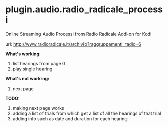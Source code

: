 # plugin.audio.radio_radicale_processi
Online Streaming Audio Processi from Radio Radicale Add-on for Kodi 

url: http://www.radioradicale.it/archivio?raggruppamenti_radio=6 

**What's working**: 

1. list hearings from page 0
2. play single hearing

**What's not working:** 

1. next page 

**TODO:** 

1. making next page works
2. adding a list of trials from which get a list of all the hearings of that trial
3. adding info such as date and duration for each hearing 


